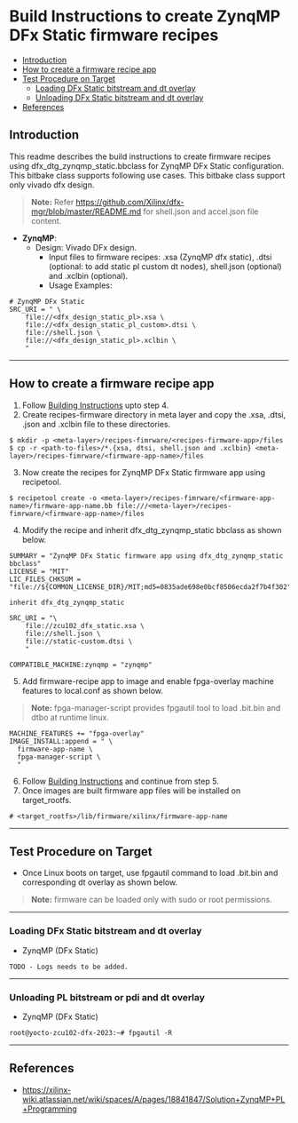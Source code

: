 # Build Instructions to create ZynqMP DFx Static firmware recipes

* [Introduction](#introduction)
* [How to create a firmware recipe app](#how-to-create-a-firmware-recipe-app)
* [Test Procedure on Target](#test-procedure-on-target)
  * [Loading DFx Static bitstream and dt overlay](#loading-dfx-static-bitstream-and-dt-overlay)
  * [Unloading DFx Static bitstream and dt overlay](#unloading-dfx-static-bitstream-and-dt-overlay)
* [References](#references)

## Introduction
This readme describes the build instructions to create firmware recipes using
dfx_dtg_zynqmp_static.bbclass for ZynqMP DFx Static configuration. This bitbake
class supports following use cases. This bitbake class support only vivado dfx
design.

> **Note:** Refer https://github.com/Xilinx/dfx-mgr/blob/master/README.md for
> shell.json and accel.json file content.

* **ZynqMP**:
  * Design: Vivado DFx design.
    * Input files to firmware recipes: .xsa (ZynqMP dfx static),
      .dtsi (optional: to add static pl custom dt nodes), shell.json (optional)
      and .xclbin (optional).
    * Usage Examples:
```
# ZynqMP DFx Static
SRC_URI = " \
    file://<dfx_design_static_pl>.xsa \
    file://<dfx_design_static_pl_custom>.dtsi \
    file://shell.json \
    file://<dfx_design_static_pl>.xclbin \
    "
```
---

## How to create a firmware recipe app

1. Follow [Building Instructions](https://github.com/Xilinx/meta-xilinx/blob/master/README.building.md) upto step 4.
2. Create recipes-firmware directory in meta layer and copy the .xsa, .dtsi,
   .json and .xclbin file to these directories.
```
$ mkdir -p <meta-layer>/recipes-fimrware/<recipes-firmware-app>/files
$ cp -r <path-to-files>/*.{xsa, dtsi, shell.json and .xclbin} <meta-layer>/recipes-fimrware/<firmware-app-name>/files
```
3. Now create the recipes for ZynqMP DFx Static firmware app using recipetool.
```
$ recipetool create -o <meta-layer>/recipes-fimrware/<firmware-app-name>/firmware-app-name.bb file:///<meta-layer>/recipes-fimrware/<firmware-app-name>/files 
```
4. Modify the recipe and inherit dfx_dtg_zynqmp_static bbclass as shown below.
```
SUMMARY = "ZynqMP DFx Static firmware app using dfx_dtg_zynqmp_static bbclass"
LICENSE = "MIT"
LIC_FILES_CHKSUM = "file://${COMMON_LICENSE_DIR}/MIT;md5=0835ade698e0bcf8506ecda2f7b4f302"

inherit dfx_dtg_zynqmp_static

SRC_URI = "\
    file://zcu102_dfx_static.xsa \
    file://shell.json \
    file://static-custom.dtsi \
    "

COMPATIBLE_MACHINE:zynqmp = "zynqmp"
```
5. Add firmware-recipe app to image and enable fpga-overlay machine features to
   local.conf as shown below.
> **Note:** fpga-manager-script provides fpgautil tool to load .bit.bin and dtbo
> at runtime linux.
```
MACHINE_FEATURES += "fpga-overlay"
IMAGE_INSTALL:append = " \
  firmware-app-name \
  fpga-manager-script \
  "
```
6. Follow [Building Instructions](https://github.com/Xilinx/meta-xilinx/blob/master/README.building.md) and continue from step 5.
7. Once images are built firmware app files will be installed on target_rootfs.
```
# <target_rootfs>/lib/firmware/xilinx/firmware-app-name
```
---

## Test Procedure on Target
* Once Linux boots on target, use fpgautil command to load .bit.bin and
  corresponding dt overlay as shown below.
> **Note:** firmware can be loaded only with sudo or root permissions.
---

### Loading DFx Static bitstream and dt overlay

* ZynqMP (DFx Static)
```
TODO - Logs needs to be added.
```

---

### Unloading PL bitstream or pdi and dt overlay
* ZynqMP (DFx Static)
```
root@yocto-zcu102-dfx-2023:~# fpgautil -R
```

---

## References
* https://xilinx-wiki.atlassian.net/wiki/spaces/A/pages/18841847/Solution+ZynqMP+PL+Programming
